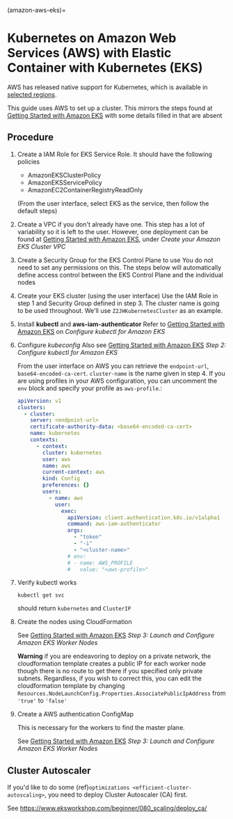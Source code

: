 (amazon-aws-eks)=

# Kubernetes on Amazon Web Services (AWS) with Elastic Container with Kubernetes (EKS)

AWS has released native support for Kubernetes, which is available in [selected regions][selected regions].

This guide uses AWS to set up a cluster. This mirrors the steps found at [Getting Started with Amazon EKS][getting started with amazon eks] with some details filled in that are absent

## Procedure

1. Create a IAM Role for EKS Service Role.
   It should have the following policies

   - AmazonEKSClusterPolicy
   - AmazonEKSServicePolicy
   - AmazonEC2ContainerRegistryReadOnly

   (From the user interface, select EKS as the service, then follow the default steps)

2. Create a VPC if you don't already have one.
   This step has a lot of variability so it is left to the user. However, one deployment can be found at [Getting Started with Amazon EKS][getting started with amazon eks], under _Create your Amazon EKS Cluster VPC_
3. Create a Security Group for the EKS Control Plane to use
   You do not need to set any permissions on this. The steps below will automatically define access control between the EKS Control Plane and the individual nodes
4. Create your EKS cluster (using the user interface)
   Use the IAM Role in step 1 and Security Group defined in step 3. The cluster name is going to be used throughout. We'll use `Z2JHKubernetesCluster` as an example.
5. Install **kubectl** and **aws-iam-authenticator**
   Refer to [Getting Started with Amazon EKS][getting started with amazon eks] on _Configure kubectl for Amazon EKS_
6. Configure _kubeconfig_
   Also see [Getting Started with Amazon EKS][getting started with amazon eks] _Step 2: Configure kubectl for Amazon EKS_

   From the user interface on AWS you can retrieve the `endpoint-url`, `base64-encoded-ca-cert`. `cluster-name` is the name given in step 4. If you are using profiles in your AWS configuration, you can uncomment the `env` block and specify your profile as `aws-profile`.:

   ```yaml
   apiVersion: v1
   clusters:
     - cluster:
       server: <endpoint-url>
       certificate-authority-data: <base64-encoded-ca-cert>
       name: kubernetes
       contexts:
         - context:
           cluster: kubernetes
           user: aws
           name: aws
           current-context: aws
           kind: Config
           preferences: {}
           users:
             - name: aws
               user:
                 exec:
                   apiVersion: client.authentication.k8s.io/v1alpha1
                   command: aws-iam-authenticator
                   args:
                     - "token"
                     - "-i"
                     - "<cluster-name>"
                   # env:
                   # - name: AWS_PROFILE
                   #   value: "<aws-profile>"
   ```

7. Verify kubectl works

   ```
   kubectl get svc
   ```

   should return `kubernetes` and `ClusterIP`

8. Create the nodes using CloudFormation

   See [Getting Started with Amazon EKS][getting started with amazon eks] _Step 3: Launch and Configure Amazon EKS Worker Nodes_

   **Warning** if you are endeavoring to deploy on a private network, the cloudformation template creates a public IP for each worker node though there is no route to get there if you specified only private subnets. Regardless, if you wish to correct this, you can edit the cloudformation template by changing `Resources.NodeLaunchConfig.Properties.AssociatePublicIpAddress` from `'true'` to `'false'`

9. Create a AWS authentication ConfigMap

   This is necessary for the workers to find the master plane.

   See [Getting Started with Amazon EKS][getting started with amazon eks] _Step 3: Launch and Configure Amazon EKS Worker Nodes_

[getting started with amazon eks]: https://docs.aws.amazon.com/eks/latest/userguide/getting-started.html
[selected regions]: https://aws.amazon.com/about-aws/global-infrastructure/regional-product-services/

## Cluster Autoscaler

If you'd like to do some {ref}`optimizations <efficient-cluster-autoscaling>`, you need to deploy Cluster Autoscaler (CA) first.

See <https://www.eksworkshop.com/beginner/080_scaling/deploy_ca/>
